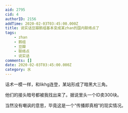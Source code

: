 ```yaml
---
aid: 2795
cid: 4
authorID: 2156
addTime: 2020-02-03T03:45:00.000Z
title: 说实话豆瓣鹅组基本变成某zhan的国内联络点了
tags:
    - zhan
    - 鹅组
    - 豆瓣
    - 联络点
    - 说实话
comments: []
date: 2020-02-03T03:45:00.000Z
category: 水
---
```


话术一模一样，和likhg连登，某站形成了暗黑大三角。

他们的接头暗号都被我找出来了。据说里头一个ID卖300块。

当然没有嘲讽的意思，毕竟这是一个“传播即真相”的现实情况。
